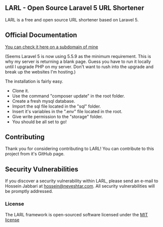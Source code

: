 ## LARL - Open Source Laravel 5 URL Shortener

LARL is a free and open source URL shortener based on Laravel 5. 

## Official Documentation

[You can check it here on a subdomain of mine](http://larl.neveshtar.com/public)

(Seems Laravel 5 is now using 5.5.9 as the minimum requirement. This is why my server is returning a blank page. Guess you have to run it locally until I upgrade PHP on my server. Don't want to rush into the upgrade and break up the websites I'm hosting.)

The installation is fairly easy. 
* Clone it. 
* Use the command "composer update" in the root folder. 
* Create a fresh mysql database.
* Import the sql file located in the "sql" folder.
* Insert it's variables in the ".env" file located in the root.
* Give write permission to the "storage" folder.
* You should be all set to go!


## Contributing

Thank you for considering contributing to LARL! You can contribute to this project from it's GitHub page.

## Security Vulnerabilities

If you discover a security vulnerability within LARL, please send an e-mail to Hossein Jabbari at hossein@neveshtar.com. All security vulnerabilities will be promptly addressed.

### License

The LARL framework is open-sourced software licensed under the [MIT license](http://opensource.org/licenses/MIT)
